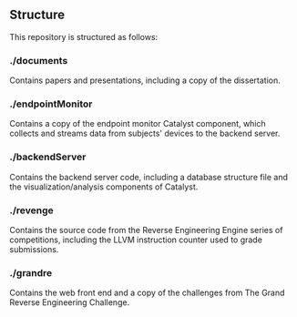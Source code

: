 
## Structure

This repository is structured as follows:

### ./documents

Contains papers and presentations, including a
copy of the dissertation.

### ./endpointMonitor

Contains a copy of the endpoint monitor Catalyst
component, which collects and streams data from
subjects' devices to the backend server.

### ./backendServer

Contains the backend server code, including a
database structure file and the
visualization/analysis components of Catalyst.

### ./revenge

Contains the source code from the Reverse
Engineering Engine series
of competitions, including the LLVM instruction
counter used to grade submissions.

### ./grandre

Contains the web front end and a copy of the
challenges from The Grand Reverse Engineering
Challenge.
